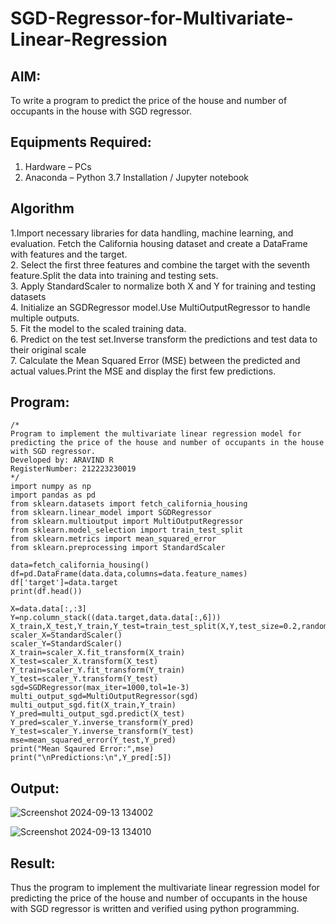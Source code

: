 # SGD-Regressor-for-Multivariate-Linear-Regression

## AIM:
To write a program to predict the price of the house and number of occupants in the house with SGD regressor.

## Equipments Required:
1. Hardware – PCs
2. Anaconda – Python 3.7 Installation / Jupyter notebook

## Algorithm
1.Import necessary libraries for data handling, machine learning, and evaluation. Fetch the California housing dataset and create a DataFrame with features and the target.   
2. Select the first three features  and combine the target with the seventh feature.Split the data into training and testing sets.   
3. Apply StandardScaler to normalize both X and Y for training and testing datasets   
4. Initialize an SGDRegressor model.Use MultiOutputRegressor to handle multiple outputs.   
5. Fit the model to the scaled training data.   
6. Predict on the test set.Inverse transform the predictions and test data to their original scale   
7. Calculate the Mean Squared Error (MSE) between the predicted and actual values.Print the MSE and display the first few predictions.   

## Program:
```
/*
Program to implement the multivariate linear regression model for predicting the price of the house and number of occupants in the house with SGD regressor.
Developed by: ARAVIND R
RegisterNumber: 212223230019 
*/
import numpy as np
import pandas as pd
from sklearn.datasets import fetch_california_housing
from sklearn.linear_model import SGDRegressor
from sklearn.multioutput import MultiOutputRegressor
from sklearn.model_selection import train_test_split
from sklearn.metrics import mean_squared_error
from sklearn.preprocessing import StandardScaler

data=fetch_california_housing()
df=pd.DataFrame(data.data,columns=data.feature_names)
df['target']=data.target
print(df.head())

X=data.data[:,:3]
Y=np.column_stack((data.target,data.data[:,6]))
X_train,X_test,Y_train,Y_test=train_test_split(X,Y,test_size=0.2,random_state=42)
scaler_X=StandardScaler()
scaler_Y=StandardScaler()
X_train=scaler_X.fit_transform(X_train)
X_test=scaler_X.transform(X_test)
Y_train=scaler_Y.fit_transform(Y_train)
Y_test=scaler_Y.transform(Y_test)
sgd=SGDRegressor(max_iter=1000,tol=1e-3)
multi_output_sgd=MultiOutputRegressor(sgd)
multi_output_sgd.fit(X_train,Y_train)
Y_pred=multi_output_sgd.predict(X_test)
Y_pred=scaler_Y.inverse_transform(Y_pred)
Y_test=scaler_Y.inverse_transform(Y_test)
mse=mean_squared_error(Y_test,Y_pred)
print("Mean Sqaured Error:",mse)
print("\nPredictions:\n",Y_pred[:5])
```

## Output:
![Screenshot 2024-09-13 134002](https://github.com/user-attachments/assets/6d8d3430-22e5-431c-af43-0ac53b67c96b)

![Screenshot 2024-09-13 134010](https://github.com/user-attachments/assets/d303784e-eb4b-49d2-8d7e-2a4ba8374659)


## Result:
Thus the program to implement the multivariate linear regression model for predicting the price of the house and number of occupants in the house with SGD regressor is written and verified using python programming.

